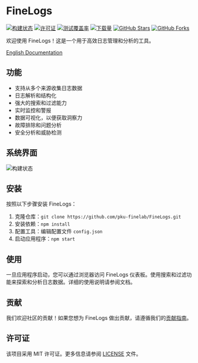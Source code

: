 # FineLogs

[![构建状态](https://travis-ci.com/pku-finelab/FineLogs.svg?branch=master)](https://travis-ci.com/pku-finelab/FineLogs)
[![许可证](https://img.shields.io/badge/license-MIT-blue.svg)](https://github.com/pku-finelab/FineLogs/blob/master/LICENSE)
[![测试覆盖率](https://codecov.io/gh/pku-finelab/FineLogs/branch/master/graph/badge.svg)](https://codecov.io/gh/pku-finelab/FineLogs)
[![下载量](https://img.shields.io/github/downloads/pku-finelab/FineLogs/total.svg)](https://github.com/pku-finelab/FineLogs/releases)
[![GitHub Stars](https://img.shields.io/github/stars/pku-finelab/FineLogs.svg)](https://github.com/pku-finelab/FineLogs/stargazers)
[![GitHub Forks](https://img.shields.io/github/forks/pku-finelab/FineLogs.svg)](https://github.com/pku-finelab/FineLogs/network/members)


欢迎使用 FineLogs！这是一个用于高效日志管理和分析的工具。

[English Documentation](README_en.md)

## 功能

- 支持从多个来源收集日志数据
- 日志解析和结构化
- 强大的搜索和过滤能力
- 实时监控和警报
- 数据可视化，以便获取洞察力
- 故障排除和问题分析
- 安全分析和威胁检测

## 系统界面

![构建状态](http://images.code1288.com/images/logDashboard.png)

## 安装

按照以下步骤安装 FineLogs：

1. 克隆仓库：`git clone https://github.com/pku-finelab/FineLogs.git`
2. 安装依赖：`npm install`
3. 配置工具：编辑配置文件 `config.json`
4. 启动应用程序：`npm start`

## 使用

一旦应用程序启动，您可以通过浏览器访问 FineLogs 仪表板。使用搜索和过滤功能来探索和分析日志数据。详细的使用说明请参阅文档。

## 贡献

我们欢迎社区的贡献！如果您想为 FineLogs 做出贡献，请遵循我们的[贡献指南](CONTRIBUTING.md)。

## 许可证

该项目采用 MIT 许可证。更多信息请参阅 [LICENSE](LICENSE) 文件。

